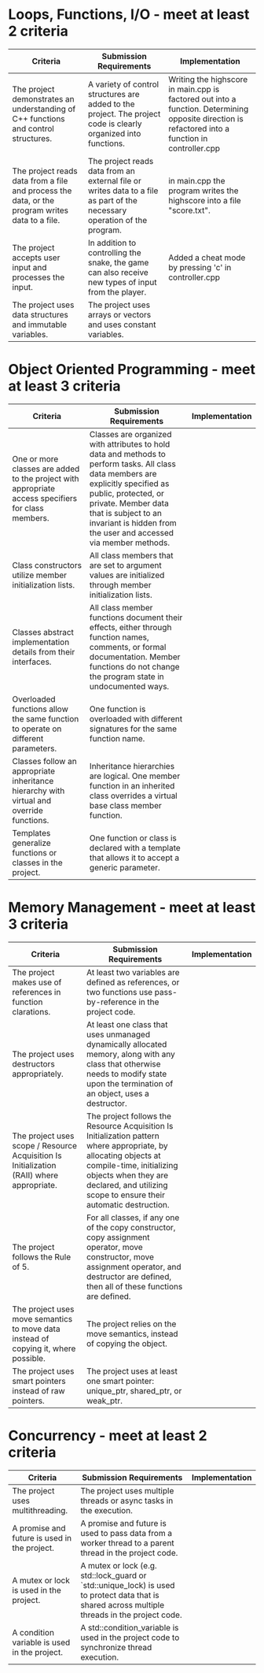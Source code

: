 # Loops, Functions, I/O - meet at least 2 criteria
| Criteria | Submission Requirements | Implementation |
|---|---|---|
|The project demonstrates an understanding of C++ functions and control structures.| A variety of control structures are added to the project. The project code is clearly organized into functions.|Writing the highscore in main.cpp is factored out into a function. Determining opposite direction is refactored into a function in controller.cpp|
| The project reads data from a file and process the data, or the program writes data to a file.| The project reads data from an external file or writes data to a file as part of the necessary operation of the program.|in main.cpp the program writes the highscore into a file "score.txt".|
|The project accepts user input and processes the input.| In addition to controlling the snake, the game can also receive new types of input from the player.|Added a cheat mode by pressing 'c' in controller.cpp|
|The project uses data structures and immutable variables.| The project uses arrays or vectors and uses constant variables.||
# Object Oriented Programming - meet at least 3 criteria
| Criteria | Submission Requirements | Implementation |
|---|---|---|
|One or more classes are added to the project with appropriate access specifiers for class members.| Classes are organized with attributes to hold data and methods to perform tasks.   All class data members are explicitly specified as public, protected, or private. Member data that is subject to an invariant is hidden from the user and accessed via member methods.||
|Class constructors utilize member initialization lists.|All class members that are set to argument values are initialized through member initialization lists.||
|Classes abstract implementation details from their interfaces.|All class member functions document their effects, either through function names, comments, or formal documentation. Member functions do not change the program state in undocumented ways.||
|Overloaded functions allow the same function to operate on different parameters.|One function is overloaded with different signatures for the same function name.||
|Classes follow an appropriate inheritance hierarchy with virtual and override functions.|Inheritance hierarchies are logical. One member function in an inherited class overrides a virtual base class member function.|
|Templates generalize functions or classes in the project.|One function or class is declared with a template that allows it to accept a generic parameter.||
# Memory Management - meet at least 3 criteria
| Criteria | Submission Requirements | Implementation |
|---|---|---|
|The project makes use of references in function clarations. |At least two variables are defined as references, or two functions use pass-by-reference in the project code.||
|The project uses destructors appropriately.| At least one class that uses unmanaged dynamically allocated memory, along with any class that otherwise needs to modify state upon the termination of an object, uses a destructor.||
|The project uses scope / Resource Acquisition Is Initialization (RAII) where appropriate.| The project follows the Resource Acquisition Is Initialization pattern where appropriate, by allocating objects at compile-time, initializing objects when they are declared, and utilizing scope to ensure their automatic destruction.||
|The project follows the Rule of 5.|For all classes, if any one of the copy constructor, copy assignment operator, move constructor, move assignment operator, and destructor are defined, then all of these functions are defined.||
|The project uses move semantics to move data instead of copying it, where possible.|The project relies on the move semantics, instead of copying the object.||
|The project uses smart pointers instead of raw pointers.|The project uses at least one smart pointer: unique_ptr, shared_ptr, or weak_ptr.||
# Concurrency - meet at least 2 criteria
| Criteria | Submission Requirements | Implementation |
|---|---|---|
| The project uses multithreading. | The project uses multiple threads or async tasks in the execution. | |
| A promise and future is used in the project. | A promise and future is used to pass data from a worker thread to a parent thread in the project code. | |
| A mutex or lock is used in the project. | A mutex or lock (e.g. std::lock_guard or `std::unique_lock) is used to protect data that is shared across multiple threads in the project code. | |
| A condition variable is used in the project.|A std::condition_variable is used in the project code to synchronize thread execution.||